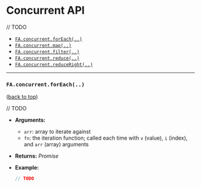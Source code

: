 # Concurrent API

// TODO

* [`FA.concurrent.forEach(..)`](#faconcurrentforeach)
* [`FA.concurrent.map(..)`](#faconcurrentmap)
* [`FA.concurrent.filter(..)`](#faconcurrentfilter)
* [`FA.concurrent.reduce(..)`](#faconcurrentreduce)
* [`FA.concurrent.reduceRight(..)`](#faconcurrentreduceright)

----

### `FA.concurrent.forEach(..)`

([back to top](#concurrent-api))

// TODO

* **Arguments:**
	- `arr`: array to iterate against
	- `fn`: the iteration function; called each time with `v` (value), `i` (index), and `arr` (array) arguments

* **Returns:** *Promise<undefined>*

* **Example:**

	```js
	// TODO
	```
